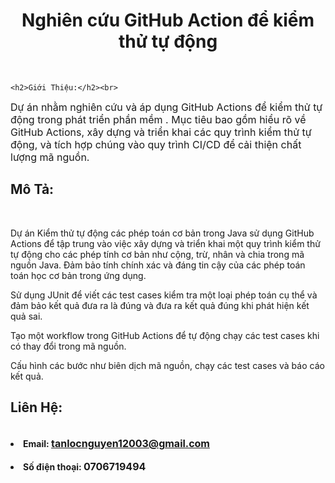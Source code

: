 <!-- # csn-da21ttb-nguyentanloc-githubactions-unittest -->
 

    

<!-- <!DOCTYPE html>
<html lang="en">
<head>
    <meta charset="UTF-8">
    <meta name="viewport" content="width=device-width, initial-scale=1.0">
</head> -->
<center>
<h1 href="https://github.com/tanlocnguyen151203/csn-da21ttb-nguyentanloc-githubactions-unittest.git" >Nghiên cứu GitHub Action để kiểm thử tự động</h1></center><br>
<body>
    
    <h2>Giới Thiệu:</h2><br>
<p><font size="3" >Dự án  nhằm nghiên cứu và áp dụng GitHub Actions để kiểm thử tự động trong phát triển phần mềm . Mục tiêu bao gồm hiểu rõ về GitHub Actions, xây dựng và triển khai các quy trình kiểm thử tự động, và tích hợp chúng vào quy trình CI/CD để cải thiện chất lượng mã nguồn.</font> </p>     

<h2>Mô Tả:</h2><br>

<p>Dự án Kiểm thử tự động các phép toán cơ bản trong Java sử dụng GitHub Actions để tập trung vào việc xây dựng và triển khai một quy trình kiểm thử tự động cho các phép tính cơ bản như cộng, trừ, nhân và chia trong mã nguồn Java. Đảm bảo tính chính xác và đáng tin cậy của các phép toán toán học cơ bản trong ứng dụng.</p>

<p>Sử dụng JUnit để viết các test cases  kiểm tra một loại phép toán cụ thể và đảm bảo kết quả đưa ra là đúng và đưa ra kết quả đúng khi phát hiện kết quả sai.</p>

<p>Tạo một workflow trong GitHub Actions để tự động chạy các test cases khi có thay đổi trong mã nguồn.</p>

<p> Cấu hình các bước như biên dịch mã nguồn, chạy các test cases và báo cáo kết quả.</p>



<h2>Liên Hệ:</h2><br>

<li><b>Email: <a href="https://mail.google.com/mail/u/0/#inbox" target="_blank" ><font size="3" >tanlocnguyen12003@gmail.com</font></a></b></li></br>

<li><b>Số điện thoại: <font size="3" >0706719494</font></b></li></br>


</body>
</html>